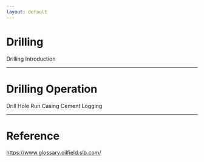 ```yaml
---
layout: default
---
```


# Drilling

Drilling Introduction

* * *

# Drilling Operation

Drill Hole
Run Casing
Cement
Logging

* * *

# Reference

https://www.glossary.oilfield.slb.com/